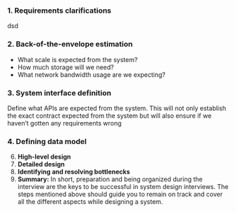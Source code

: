 ### 1.  Requirements clarifications
dsd
### 2. Back-of-the-envelope estimation
- What scale is expected from the system?
- How much storage will we need?
- What network bandwidth usage are we expecting?

 ### 3. System interface definition
 
Define what APIs are expected from the system. This will not only establish the exact contract expected from the system but will also ensure if we haven’t gotten any requirements wrong
 
 ### 4. Defining data model
 6. **High-level design**
 7. **Detailed design**
 8. **Identifying and resolving bottlenecks**
 9. **Summary:**
	 In short, preparation and being organized during the interview are the keys to be successful in system design interviews. The steps mentioned above should guide you to remain on track and cover all the different aspects while designing a system.	

<!--stackedit_data:
eyJoaXN0b3J5IjpbNzAzNDAzNzQ2LC0xNjUwNzY4MjIxXX0=
-->